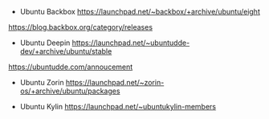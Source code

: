 * Ubuntu Backbox
https://launchpad.net/~backbox/+archive/ubuntu/eight

https://blog.backbox.org/category/releases

* Ubuntu Deepin
https://launchpad.net/~ubuntudde-dev/+archive/ubuntu/stable

https://ubuntudde.com/annoucement

* Ubuntu Zorin
https://launchpad.net/~zorin-os/+archive/ubuntu/packages

* Ubuntu Kylin
https://launchpad.net/~ubuntukylin-members
